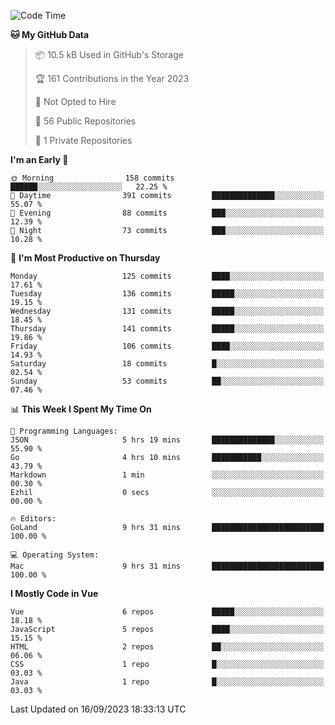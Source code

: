 <!--START_SECTION:waka-->
![Code Time](http://img.shields.io/badge/Code%20Time-882%20hrs%2032%20mins-blue)

**🐱 My GitHub Data** 

> 📦 10.5 kB Used in GitHub's Storage 
 > 
> 🏆 161 Contributions in the Year 2023
 > 
> 🚫 Not Opted to Hire
 > 
> 📜 56 Public Repositories 
 > 
> 🔑 1 Private Repositories 
 > 
**I'm an Early 🐤** 

```text
🌞 Morning                158 commits         ██████░░░░░░░░░░░░░░░░░░░   22.25 % 
🌆 Daytime                391 commits         ██████████████░░░░░░░░░░░   55.07 % 
🌃 Evening                88 commits          ███░░░░░░░░░░░░░░░░░░░░░░   12.39 % 
🌙 Night                  73 commits          ███░░░░░░░░░░░░░░░░░░░░░░   10.28 % 
```
📅 **I'm Most Productive on Thursday** 

```text
Monday                   125 commits         ████░░░░░░░░░░░░░░░░░░░░░   17.61 % 
Tuesday                  136 commits         █████░░░░░░░░░░░░░░░░░░░░   19.15 % 
Wednesday                131 commits         █████░░░░░░░░░░░░░░░░░░░░   18.45 % 
Thursday                 141 commits         █████░░░░░░░░░░░░░░░░░░░░   19.86 % 
Friday                   106 commits         ████░░░░░░░░░░░░░░░░░░░░░   14.93 % 
Saturday                 18 commits          █░░░░░░░░░░░░░░░░░░░░░░░░   02.54 % 
Sunday                   53 commits          ██░░░░░░░░░░░░░░░░░░░░░░░   07.46 % 
```


📊 **This Week I Spent My Time On** 

```text
💬 Programming Languages: 
JSON                     5 hrs 19 mins       ██████████████░░░░░░░░░░░   55.90 % 
Go                       4 hrs 10 mins       ███████████░░░░░░░░░░░░░░   43.79 % 
Markdown                 1 min               ░░░░░░░░░░░░░░░░░░░░░░░░░   00.30 % 
Ezhil                    0 secs              ░░░░░░░░░░░░░░░░░░░░░░░░░   00.00 % 

🔥 Editors: 
GoLand                   9 hrs 31 mins       █████████████████████████   100.00 % 

💻 Operating System: 
Mac                      9 hrs 31 mins       █████████████████████████   100.00 % 
```

**I Mostly Code in Vue** 

```text
Vue                      6 repos             █████░░░░░░░░░░░░░░░░░░░░   18.18 % 
JavaScript               5 repos             ████░░░░░░░░░░░░░░░░░░░░░   15.15 % 
HTML                     2 repos             ██░░░░░░░░░░░░░░░░░░░░░░░   06.06 % 
CSS                      1 repo              █░░░░░░░░░░░░░░░░░░░░░░░░   03.03 % 
Java                     1 repo              █░░░░░░░░░░░░░░░░░░░░░░░░   03.03 % 
```




 Last Updated on 16/09/2023 18:33:13 UTC
<!--END_SECTION:waka-->
